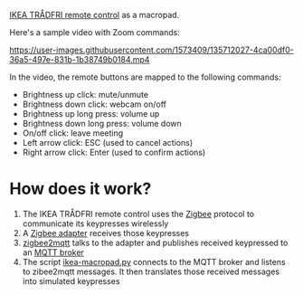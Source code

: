 [IKEA TRÅDFRI remote control](https://www.ikea.com/gb/en/p/tradfri-remote-control-30443124/) as a macropad.

Here's a sample video with Zoom commands:

https://user-images.githubusercontent.com/1573409/135712027-4ca00df0-36a5-497e-831b-1b38749b0184.mp4

In the video, the remote buttons are mapped to the following commands:
- Brightness up click: mute/unmute
- Brightness down click: webcam on/off
- Brightness up long press: volume up
- Brightness down long press: volume down
- On/off click: leave meeting
- Left arrow click: ESC (used to cancel actions)
- Right arrow click: Enter (used to confirm actions)

# How does it work?
1. The IKEA TRÅDFRI remote control uses the [Zigbee](https://en.wikipedia.org/wiki/Zigbee) protocol to communicate its keypresses wirelessly
2. A [Zigbee adapter](https://www.zigbee2mqtt.io/information/supported_adapters.html) receives those keypresses
3. [zigbee2mqtt](https://www.zigbee2mqtt.io/) talks to the adapter and publishes received keypressed to an [MQTT broker](https://en.wikipedia.org/wiki/MQTT)
4. The script [ikea-macropad.py](./ikea-macropad.py) connects to the MQTT broker and listens to zibee2mqtt messages. It then translates those received messages into simulated keypresses
